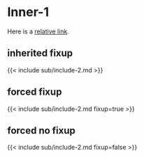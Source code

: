 # Inner-1

Here is a [relative link](../link.qmd).

## inherited fixup

{{< include sub/include-2.md >}}

## forced fixup

{{< include sub/include-2.md fixup=true >}}

## forced no fixup

{{< include sub/include-2.md fixup=false >}}
